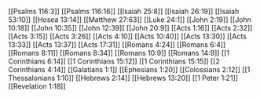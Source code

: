 [[Psalms 116:3]]
[[Psalms 116:16]]
[[Isaiah 25:8]]
[[Isaiah 26:19]]
[[Isaiah 53:10]]
[[Hosea 13:14]]
[[Matthew 27:63]]
[[Luke 24:1]]
[[John 2:19]]
[[John 10:18]]
[[John 10:35]]
[[John 12:39]]
[[John 20:9]]
[[Acts 1:16]]
[[Acts 2:32]]
[[Acts 3:15]]
[[Acts 3:26]]
[[Acts 4:10]]
[[Acts 10:40]]
[[Acts 13:30]]
[[Acts 13:33]]
[[Acts 13:37]]
[[Acts 17:31]]
[[Romans 4:24]]
[[Romans 6:4]]
[[Romans 8:11]]
[[Romans 8:34]]
[[Romans 10:9]]
[[Romans 14:9]]
[[1 Corinthians 6:14]]
[[1 Corinthians 15:12]]
[[1 Corinthians 15:15]]
[[2 Corinthians 4:14]]
[[Galatians 1:1]]
[[Ephesians 1:20]]
[[Colossians 2:12]]
[[1 Thessalonians 1:10]]
[[Hebrews 2:14]]
[[Hebrews 13:20]]
[[1 Peter 1:21]]
[[Revelation 1:18]]
